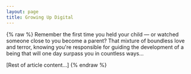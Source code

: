 ```yaml
---
layout: page
title: Growing Up Digital
---
```


{% raw %}
Remember the first time you held your child — or watched someone close to you become a parent? That mixture of boundless love and terror, knowing you're responsible for guiding the development of a being that will one day surpass you in countless ways...

[Rest of article content...]
{% endraw %}